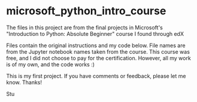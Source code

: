 # microsoft_python_intro_course
The files in this project are from the final projects in Microsoft's "Introduction to Python: Absolute Beginner" course I found through edX

Files contain the original instructions and my code below. 
File names are from the Jupyter notebook names taken from the course. 
This course was free, and I did not choose to pay for the certification. However, all my work is of my own, and the code works :)

This is my first project. If you have comments or feedback, please let me know. Thanks! 

Stu
